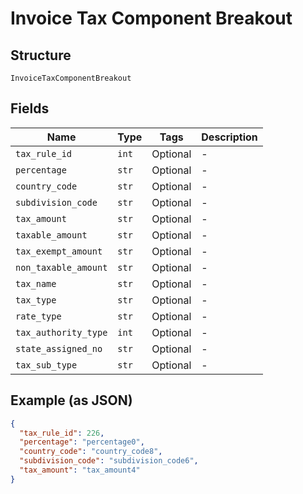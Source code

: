 
# Invoice Tax Component Breakout

## Structure

`InvoiceTaxComponentBreakout`

## Fields

| Name | Type | Tags | Description |
|  --- | --- | --- | --- |
| `tax_rule_id` | `int` | Optional | - |
| `percentage` | `str` | Optional | - |
| `country_code` | `str` | Optional | - |
| `subdivision_code` | `str` | Optional | - |
| `tax_amount` | `str` | Optional | - |
| `taxable_amount` | `str` | Optional | - |
| `tax_exempt_amount` | `str` | Optional | - |
| `non_taxable_amount` | `str` | Optional | - |
| `tax_name` | `str` | Optional | - |
| `tax_type` | `str` | Optional | - |
| `rate_type` | `str` | Optional | - |
| `tax_authority_type` | `int` | Optional | - |
| `state_assigned_no` | `str` | Optional | - |
| `tax_sub_type` | `str` | Optional | - |

## Example (as JSON)

```json
{
  "tax_rule_id": 226,
  "percentage": "percentage0",
  "country_code": "country_code8",
  "subdivision_code": "subdivision_code6",
  "tax_amount": "tax_amount4"
}
```

